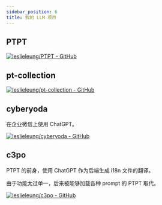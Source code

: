 ```yaml
---
sidebar_position: 6
title: 我的 LLM 项目
---
```


## PTPT

[![leslieleung/PTPT - GitHub](https://gh-card.dev/repos/leslieleung/PTPT.svg?fullname=)](https://github.com/leslieleung/PTPT)

## pt-collection

[![leslieleung/pt-collection - GitHub](https://gh-card.dev/repos/leslieleung/pt-collection.svg?fullname=)](https://github.com/leslieleung/pt-collection)

## cyberyoda

在企业微信上使用 ChatGPT。

[![leslieleung/cyberyoda - GitHub](https://gh-card.dev/repos/leslieleung/cyberyoda.svg?fullname=)](https://github.com/leslieleung/cyberyoda)

## c3po

PTPT 的前身，使用 ChatGPT 作为后端生成 i18n 文件的翻译。

由于功能太过单一，后来被能够加载各种 prompt 的 PTPT 取代。

[![leslieleung/c3po - GitHub](https://gh-card.dev/repos/leslieleung/c3po.svg?fullname=)](https://github.com/leslieleung/c3po)

